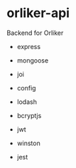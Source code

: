 # orliker-api
Backend for Orliker

- express
- mongoose
- joi
- config
- lodash
- bcryptjs
- jwt
- winston

- jest
